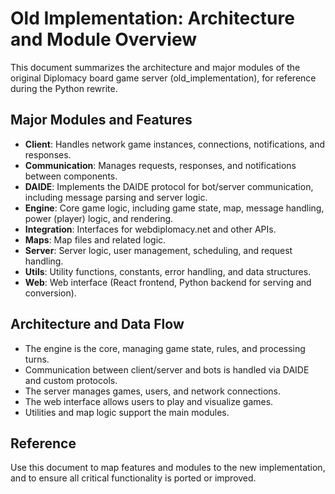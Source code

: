 # Old Implementation: Architecture and Module Overview

This document summarizes the architecture and major modules of the original Diplomacy board game server (old_implementation), for reference during the Python rewrite.

## Major Modules and Features

- **Client**: Handles network game instances, connections, notifications, and responses.
- **Communication**: Manages requests, responses, and notifications between components.
- **DAIDE**: Implements the DAIDE protocol for bot/server communication, including message parsing and server logic.
- **Engine**: Core game logic, including game state, map, message handling, power (player) logic, and rendering.
- **Integration**: Interfaces for webdiplomacy.net and other APIs.
- **Maps**: Map files and related logic.
- **Server**: Server logic, user management, scheduling, and request handling.
- **Utils**: Utility functions, constants, error handling, and data structures.
- **Web**: Web interface (React frontend, Python backend for serving and conversion).

## Architecture and Data Flow

- The engine is the core, managing game state, rules, and processing turns.
- Communication between client/server and bots is handled via DAIDE and custom protocols.
- The server manages games, users, and network connections.
- The web interface allows users to play and visualize games.
- Utilities and map logic support the main modules.

## Reference

Use this document to map features and modules to the new implementation, and to ensure all critical functionality is ported or improved.
